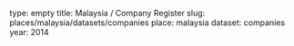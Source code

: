 type: empty
title: Malaysia / Company Register
slug: places/malaysia/datasets/companies
place: malaysia
dataset: companies
year: 2014

